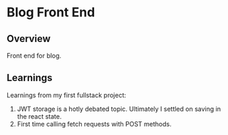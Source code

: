 # Blog Front End

## Overview

Front end for blog.

## Learnings

Learnings from my first fullstack project:

1. JWT storage is a hotly debated topic. Ultimately I settled on saving in the react state.
2. First time calling fetch requests with POST methods.
